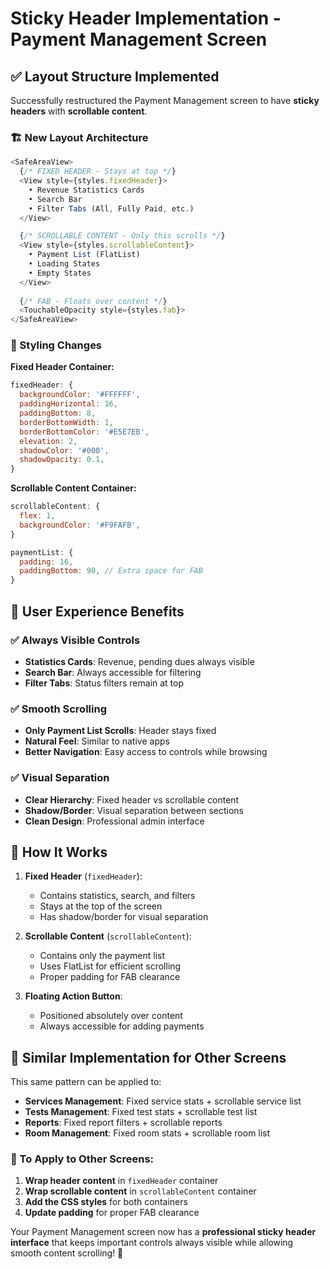 # Sticky Header Implementation - Payment Management Screen

## ✅ Layout Structure Implemented

Successfully restructured the Payment Management screen to have **sticky headers** with **scrollable content**.

### 🏗️ New Layout Architecture

```javascript
<SafeAreaView>
  {/* FIXED HEADER - Stays at top */}
  <View style={styles.fixedHeader}>
    • Revenue Statistics Cards
    • Search Bar
    • Filter Tabs (All, Fully Paid, etc.)
  </View>

  {/* SCROLLABLE CONTENT - Only this scrolls */}
  <View style={styles.scrollableContent}>
    • Payment List (FlatList)
    • Loading States
    • Empty States
  </View>
  
  {/* FAB - Floats over content */}
  <TouchableOpacity style={styles.fab}>
</SafeAreaView>
```

### 🎨 Styling Changes

**Fixed Header Container:**
```javascript
fixedHeader: {
  backgroundColor: '#FFFFFF',
  paddingHorizontal: 16,
  paddingBottom: 8,
  borderBottomWidth: 1,
  borderBottomColor: '#E5E7EB',
  elevation: 2,
  shadowColor: '#000',
  shadowOpacity: 0.1,
}
```

**Scrollable Content Container:**
```javascript
scrollableContent: {
  flex: 1,
  backgroundColor: '#F9FAFB',
}

paymentList: {
  padding: 16,
  paddingBottom: 90, // Extra space for FAB
}
```

## 🎯 User Experience Benefits

### ✅ **Always Visible Controls**
- **Statistics Cards**: Revenue, pending dues always visible
- **Search Bar**: Always accessible for filtering
- **Filter Tabs**: Status filters remain at top

### ✅ **Smooth Scrolling**
- **Only Payment List Scrolls**: Header stays fixed
- **Natural Feel**: Similar to native apps
- **Better Navigation**: Easy access to controls while browsing

### ✅ **Visual Separation**
- **Clear Hierarchy**: Fixed header vs scrollable content
- **Shadow/Border**: Visual separation between sections
- **Clean Design**: Professional admin interface

## 🚀 How It Works

1. **Fixed Header** (`fixedHeader`):
   - Contains statistics, search, and filters
   - Stays at the top of the screen
   - Has shadow/border for visual separation

2. **Scrollable Content** (`scrollableContent`):
   - Contains only the payment list
   - Uses FlatList for efficient scrolling
   - Proper padding for FAB clearance

3. **Floating Action Button**:
   - Positioned absolutely over content
   - Always accessible for adding payments

## 📱 Similar Implementation for Other Screens

This same pattern can be applied to:
- **Services Management**: Fixed service stats + scrollable service list
- **Tests Management**: Fixed test stats + scrollable test list  
- **Reports**: Fixed report filters + scrollable reports
- **Room Management**: Fixed room stats + scrollable room list

### 🔄 To Apply to Other Screens:

1. **Wrap header content** in `fixedHeader` container
2. **Wrap scrollable content** in `scrollableContent` container
3. **Add the CSS styles** for both containers
4. **Update padding** for proper FAB clearance

Your Payment Management screen now has a **professional sticky header interface** that keeps important controls always visible while allowing smooth content scrolling! 🎉
